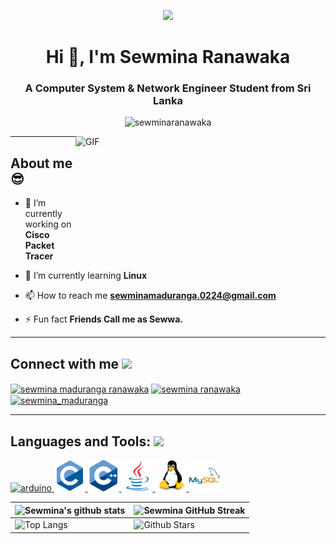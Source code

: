 <p align="center">
    <img width="200" src="https://raw.githubusercontent.com/TheDudeThatCode/TheDudeThatCode/master/Assets/Developer.gif">
</p>

<h1 align="center">Hi 👋, I'm Sewmina Ranawaka</h1>

<h3 align="center">A Computer System & Network Engineer Student from Sri Lanka</h3>




<p align="center"> <img src="https://komarev.com/ghpvc/?username=sewminaranawaka&label=Profile%20views&color=0e75b6&style=flat" alt="sewminaranawaka" /> </p>

 <img align="right" top="500" height="200" width="400" alt="GIF" src="https://miro.medium.com/v2/resize:fit:640/format:webp/1*LnOSvWkXLLZPtkjWpau4MA.gif">

---

<h2> About me 😎  </h2>

- 🔭 I’m currently working on **Cisco Packet Tracer**

- 🌱 I’m currently learning **Linux**

- 📫 How to reach me **sewminamaduranga.0224@gmail.com**

- ⚡ Fun fact **Friends Call me as Sewwa.**

---

<h2> Connect with me <img src='https://raw.githubusercontent.com/ShahriarShafin/ShahriarShafin/main/Assets/handshake.gif' width="100px"> </h2>

<a href="https://linkedin.com/in/sewmina ranawaka" target="blank"><img align="center" src="https://raw.githubusercontent.com/rahuldkjain/github-profile-readme-generator/master/src/images/icons/Social/linked-in-alt.svg" alt="sewmina maduranga ranawaka" height="50" width="50" /></a>
<a href="https://fb.com/sewmina_ranawaka" target="blank"><img align="center" src="https://raw.githubusercontent.com/rahuldkjain/github-profile-readme-generator/master/src/images/icons/Social/facebook.svg" alt="sewmina ranawaka" height="50" width="50" /></a>
<a href="https://instagram.com/sewmina_maduranga" target="blank"><img align="center" src="https://raw.githubusercontent.com/rahuldkjain/github-profile-readme-generator/master/src/images/icons/Social/instagram.svg" alt="sewmina_maduranga" height="50" width="50" /></a>
</p>

---

<h2> Languages and Tools: <img src = "https://media2.giphy.com/media/QssGEmpkyEOhBCb7e1/giphy.gif?cid=ecf05e47a0n3gi1bfqntqmob8g9aid1oyj2wr3ds3mg700bl&rid=giphy.gif" width = 32px> </h2>
<p align="left"> <a href="https://www.arduino.cc/" target="_blank" rel="noreferrer"> <img src="https://cdn.worldvectorlogo.com/logos/arduino-1.svg" alt="arduino" width="50" height="50"/> </a> <a href="https://www.cprogramming.com/" target="_blank" rel="noreferrer"> <img src="https://raw.githubusercontent.com/devicons/devicon/master/icons/c/c-original.svg" alt="c" width="50" height="50"/> </a> <a href="https://www.w3schools.com/cpp/" target="_blank" rel="noreferrer"> <img src="https://raw.githubusercontent.com/devicons/devicon/master/icons/cplusplus/cplusplus-original.svg" alt="cplusplus" width="50" height="50"/> </a> <a href="https://www.java.com" target="_blank" rel="noreferrer"> <img src="https://raw.githubusercontent.com/devicons/devicon/master/icons/java/java-original.svg" alt="java" width="50" height="50"/> </a> <a href="https://www.linux.org/" target="_blank" rel="noreferrer"> <img src="https://raw.githubusercontent.com/devicons/devicon/master/icons/linux/linux-original.svg" alt="linux" width="50" height="50"/> </a> <a href="https://www.mysql.com/" target="_blank" rel="noreferrer"> <img src="https://raw.githubusercontent.com/devicons/devicon/master/icons/mysql/mysql-original-wordmark.svg" alt="mysql" width="50" height="50"/> </a> </p>


| ![Sewmina's github stats](https://github-readme-stats.vercel.app/api?username=SewminaRanawaka&show_icons=true&theme=tokyonight) | ![Sewmina GitHub Streak](https://github-readme-streak-stats.herokuapp.com/?user=SewminaRanawaka&theme=tokyonight) |
| --- | --- |
| ![Top Langs](https://github-readme-stats.vercel.app/api/top-langs/?username=SewminaRanawaka&theme=tokyonight) | ![Github Stars](https://github-readme-stats.vercel.app/api?username=SewmiinaRanawaka&show_icons=true&locale=en&count_private=true&hide_rank=true&custom_title=My%20GitHub%20Stats&disable_animations=true&theme=tokyonight) |
